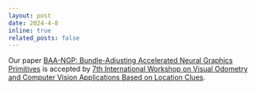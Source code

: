 ```yaml
---
layout: post
date: 2024-4-8
inline: true
related_posts: false
---
```


Our paper [BAA-NGP: Bundle-Adjusting Accelerated Neural Graphics Primitives](https://openaccess.thecvf.com/content/CVPR2024W/VISOD/html/Liu_BAA-NGP_Bundle-Adjusting_Accelerated_Neural_Graphics_Primitives_CVPRW_2024_paper.html) is accepted by [7th International Workshop on Visual Odometry and Computer Vision Applications Based on Location Clues](https://openaccess.thecvf.com/CVPR2024_workshops/VISOD).
